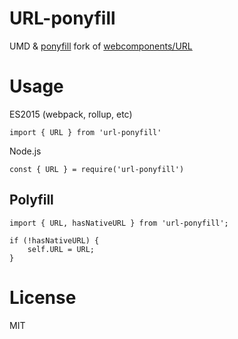# URL-ponyfill

UMD & [ponyfill](ponyfill.com) fork of [webcomponents/URL](github.com/webcomponents/url)

# Usage

ES2015 (webpack, rollup, etc)
```
import { URL } from 'url-ponyfill'
```

Node.js
```
const { URL } = require('url-ponyfill')
```


## Polyfill

```
import { URL, hasNativeURL } from 'url-ponyfill';

if (!hasNativeURL) {
    self.URL = URL;
}
```

# License

MIT
